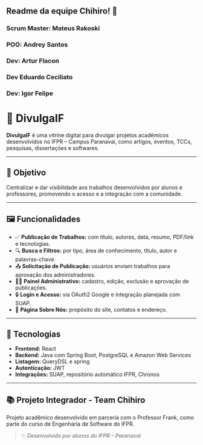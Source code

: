 ## Readme da equipe Chihiro! 👋

### Scrum Master: Mateus Rakoski
### POO: Andrey Santos
### Dev: Artur Flacon
### Dev Eduardo Ceciliato
### Dev: Igor Felipe

# 📢 DivulgaIF

**DivulgaIF** é uma vitrine digital para divulgar projetos acadêmicos desenvolvidos no IFPR – Campus Paranavaí, como artigos, eventos, TCCs, pesquisas, dissertações e softwares.

---

## 🎯 Objetivo

Centralizar e dar visibilidade aos trabalhos desenvolvidos por alunos e professores, promovendo o acesso e a integração com a comunidade.

---

## 🖼️ Funcionalidades

- ✅ **Publicação de Trabalhos:** com título, autores, data, resumo, PDF/link e tecnologias.
- 🔍 **Busca e Filtros:** por tipo, área de conhecimento, título, autor e palavras-chave.
- 📤 **Solicitação de Publicação:** usuários enviam trabalhos para aprovação dos administradores.
- 👨‍💼 **Painel Administrativo:** cadastro, edição, exclusão e aprovação de publicações.
- 🔒 **Login e Acesso:** via OAuth2 Google e integração planejada com SUAP.
- 📌 **Página Sobre Nós:** propósito do site, contatos e endereço.

---

## 🧠 Tecnologias

- **Frontend:** React
- **Backend:** Java com Spring Boot, PostgreSQL e Amazon Web Services  
- **Listagem:** QueryDSL e spring  
- **Autenticação:** JWT  
- **Integrações:** SUAP, repositório automático IFPR, Chronos

---

## 📚 Projeto Integrador - Team Chihiro

Projeto acadêmico desenvolvido em parceria com o Professor Frank, como parte do curso de Engenharia de Software do IFPR.

> ✨ *Desenvolvido por alunos do IFPR – Paranavaí*
